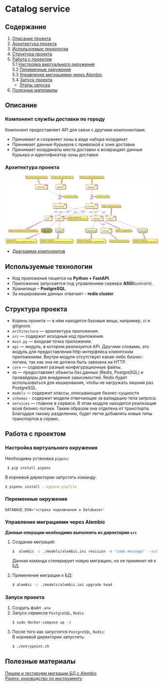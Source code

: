 # Catalog service

## Содержание
1. [Описание проекта](#описание)
2. [Архитектура проекта](#архитектура-проекта)
3. [Используемые технологии](#используемые-технологии)
4. [Структура проекта](#структура-проекта)
5. [Работа с проектом](#работа-с-проектом)  
5.1 [Настройка виртуального окружения](#настройка-виртуального-окружения)    
5.2 [Переменные окружения](#переменные-окружения)  
5.3 [Управление миграциями через Alembic](#управление-миграциями-через-Alembic)  
5.4 [Запуск проекта](#запуск-проекта)  
    * [Этапы запуска](#этапы-запуска)  
6. [Полезные материалы](#полезные-материалы)


## Описание 
### Компонент службы доставки по городу
Компонент предоставляет API для связи с другими компонентами:  
  * Принимает и сохраняет зоны в виде набора координат
  * Принимает данные Курьеров с привязкой к зоне доставки
  * Принимает координаты места доставки и возвращает данные Курьера и идентификатор зоны доставки

### Архитектура проекта
![high level design diagram](architecture/out/Delivery.png)
* [Диаграмма компонентов](architecture/out/Delivery.png)

## Используемые технологии
* Код приложения пишется на **Python + FastAPI**. 
* Приложение запускается под управлением сервера **ASGI**(uvicorn). 
* Хранилище – **PostgreSQL**. 
* За кеширование данных отвечает – **redis cluster**. 

## Структура проекта
* Корень проекта — в нём находятся базовые вещи, например, ci и gitignore.
* `architecture` — архитектура приложения.
* `src` — содержит исходный код приложения.
* `main.py` — входная точка приложения.
* `api` — модуль, в котором реализуется API. Другими словами, 
  это модуль для предоставления http-интерфейса клиентским приложениям. 
  Внутри модуля отсутствует какая-либо бизнес-логика, так как она не должна быть завязана на HTTP.
* `core` — содержит разные конфигурационные файлы.
* `db` — предоставляет объекты баз данных (Redis, PostgreSQL) и провайдеры для внедрения зависимостей. 
  Redis будет использоваться для кеширования, чтобы не нагружать лишний раз PostgreSQL.
* `models` — содержит классы, описывающие бизнес-сущности
* `schemas` - содержит модели отвечающие за валидацию тела запроса.
* `services` — главное в сервисе. В этом модуле находится реализация всей бизнес-логики. 
  Таким образом она отделена от транспорта. Благодаря такому разделению,  будет легче добавлять новые типы транспортов в сервис. 

## Работа с проектом

### Настройка виртуального окружения
Необходима установка `pipenv`:
```bash
 $ pip install pipenv
```
В корневой директории запустить команду:  
```bash
$ pipenv install --ignore-pipfile
```

### Переменные окружения
```dotenv
DATABASE_DSN='<строка подключения к Database>'
```

### Управление миграциями через Alembic

**Данные операции необходимо выполнять из директории `src`**

1. Создание миграций:
   ```bash
   $  alembic -c ./models/alembic.ini revision -m "some message" --autogenerate
   ```
   Данная команда сгенерирует новую миграцию, но не применит её к БД.
   
2. Применение миграции к БД:
   ```bash
   $ alembic -c ./models/alembic.ini upgrade head
   ```

### Запуск проекта
1. Создать файл `.env`  
2. Запуск сервисов `PostgreSQL`, `Redis`  
    ```bash
    $ sudo docker-compose up -d
    ```  
3. После того как запустится `PostgreSQL`, `Redis`:  
    В корневой директории запустить:  
    ```bash
    $ ./entrypoint.sh
    ```

## Полезные материалы

[Пишем и тестируем миграции БД с Alembic](https://habr.com/ru/company/yandex/blog/511892/)  
[Pipenv: руководство по инструменту](https://webdevblog.ru/pipenv-rukovodstvo-po-novomu-instrumentu-python/)
